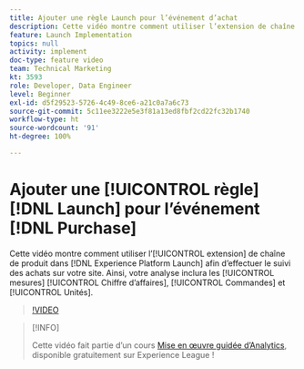 ```yaml
---
title: Ajouter une règle Launch pour l’événement d’achat
description: Cette vidéo montre comment utiliser l’extension de chaîne de produit dans Launch afin d’effectuer le suivi des achats sur votre site. Ainsi, votre analyse inclura les mesures Chiffre d’affaires, Commandes et Unités.
feature: Launch Implementation
topics: null
activity: implement
doc-type: feature video
team: Technical Marketing
kt: 3593
role: Developer, Data Engineer
level: Beginner
exl-id: d5f29523-5726-4c49-8ce6-a21c0a7a6c73
source-git-commit: 5c11ee3222e5e3f81a13ed8fbf2cd22fc32b1740
workflow-type: ht
source-wordcount: '91'
ht-degree: 100%

---
```


# Ajouter une [!UICONTROL règle] [!DNL Launch] pour l’événement [!DNL Purchase]

Cette vidéo montre comment utiliser l’[!UICONTROL extension] de chaîne de produit dans [!DNL Experience Platform Launch] afin d’effectuer le suivi des achats sur votre site. Ainsi, votre analyse inclura les [!UICONTROL mesures] [!UICONTROL Chiffre d’affaires], [!UICONTROL Commandes] et [!UICONTROL Unités].

>[!VIDEO](https://video.tv.adobe.com/v/28766/?quality=12)

>[!INFO]
>
> Cette vidéo fait partie d’un cours [Mise en œuvre guidée d’Analytics](https://experienceleague.adobe.com/?recommended=Analytics-D-1-2019.1), disponible gratuitement sur Experience League !